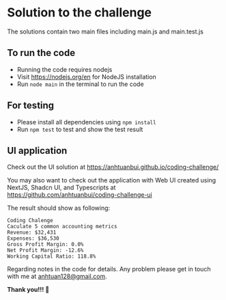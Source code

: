 # Solution to the challenge
The solutions contain two main files including main.js and main.test.js

## To run the code
- Running the code requires nodejs
- Visit https://nodejs.org/en for NodeJS installation
- Run `node main` in the terminal to run the code

## For testing 

- Please install all dependencies using `npm install`
- Run `npm test` to test and show the test result

## UI application

Check out the UI solution at https://anhtuanbui.github.io/coding-challenge/

You may also want to check out the application with Web UI created using NextJS, Shadcn UI, and Typescripts at https://github.com/anhtuanbui/coding-challenge-ui

The result should show as following:

```
Coding Chalenge
Caculate 5 common accounting metrics
Revenue: $32,431
Expenses: $36,530
Gross Profit Margin: 0.0%
Net Profit Margin: -12.6%
Working Capital Ratio: 118.8%
```

Regarding notes in the code for details. Any problem please get in touch with me at anhtuan128@gmail.com.

__Thank you!!! 🙏__

